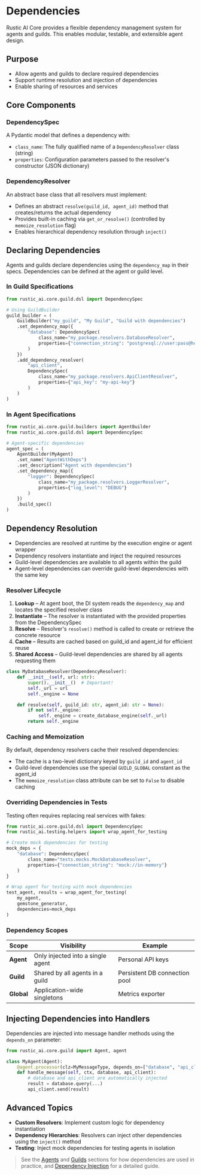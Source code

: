 # Dependencies

Rustic AI Core provides a flexible dependency management system for agents and guilds. This enables modular, testable, and extensible agent design.

## Purpose
- Allow agents and guilds to declare required dependencies
- Support runtime resolution and injection of dependencies
- Enable sharing of resources and services

## Core Components

### DependencySpec
A Pydantic model that defines a dependency with:
- `class_name`: The fully qualified name of a `DependencyResolver` class (string)
- `properties`: Configuration parameters passed to the resolver's constructor (JSON dictionary)

### DependencyResolver
An abstract base class that all resolvers must implement:
- Defines an abstract `resolve(guild_id, agent_id)` method that creates/returns the actual dependency
- Provides built-in caching via `get_or_resolve()` (controlled by `memoize_resolution` flag)
- Enables hierarchical dependency resolution through `inject()`

## Declaring Dependencies
Agents and guilds declare dependencies using the `dependency_map` in their specs. Dependencies can be defined at the agent or guild level.

### In Guild Specifications
```python
from rustic_ai.core.guild.dsl import DependencySpec

# Using GuildBuilder
guild_builder = (
    GuildBuilder("my_guild", "My Guild", "Guild with dependencies")
    .set_dependency_map({
        "database": DependencySpec(
            class_name="my_package.resolvers.DatabaseResolver", 
            properties={"connection_string": "postgresql://user:pass@host/db"}
        )
    })
    .add_dependency_resolver(
        "api_client", 
        DependencySpec(
            class_name="my_package.resolvers.ApiClientResolver",
            properties={"api_key": "my-api-key"}
        )
    )
)
```

### In Agent Specifications
```python
from rustic_ai.core.guild.builders import AgentBuilder
from rustic_ai.core.guild.dsl import DependencySpec

# Agent-specific dependencies
agent_spec = (
    AgentBuilder(MyAgent)
    .set_name("AgentWithDeps")
    .set_description("Agent with dependencies")
    .set_dependency_map({
        "logger": DependencySpec(
            class_name="my_package.resolvers.LoggerResolver",
            properties={"log_level": "DEBUG"}
        )
    })
    .build_spec()
)
```

## Dependency Resolution
- Dependencies are resolved at runtime by the execution engine or agent wrapper
- Dependency resolvers instantiate and inject the required resources
- Guild-level dependencies are available to all agents within the guild
- Agent-level dependencies can override guild-level dependencies with the same key

### Resolver Lifecycle
1. **Lookup** – At agent boot, the DI system reads the `dependency_map` and locates the specified resolver class
2. **Instantiate** – The resolver is instantiated with the provided properties from the DependencySpec
3. **Resolve** – Resolver's `resolve()` method is called to create or retrieve the concrete resource
4. **Cache** – Results are cached based on guild_id and agent_id for efficient reuse
5. **Shared Access** – Guild-level dependencies are shared by all agents requesting them

```python
class MyDatabaseResolver(DependencyResolver):
    def __init__(self, url: str):
        super().__init__()  # Important!
        self._url = url
        self._engine = None

    def resolve(self, guild_id: str, agent_id: str = None):
        if not self._engine:
            self._engine = create_database_engine(self._url)
        return self._engine
```

### Caching and Memoization
By default, dependency resolvers cache their resolved dependencies:
- The cache is a two-level dictionary keyed by `guild_id` and `agent_id`
- Guild-level dependencies use the special `GUILD_GLOBAL` constant as the agent_id
- The `memoize_resolution` class attribute can be set to `False` to disable caching

### Overriding Dependencies in Tests
Testing often requires replacing real services with fakes:

```python
from rustic_ai.core.guild.dsl import DependencySpec
from rustic_ai.testing.helpers import wrap_agent_for_testing

# Create mock dependencies for testing
mock_deps = {
    "database": DependencySpec(
        class_name="tests.mocks.MockDatabaseResolver",
        properties={"connection_string": "mock://in-memory"}
    )
}

# Wrap agent for testing with mock dependencies
test_agent, results = wrap_agent_for_testing(
    my_agent,
    gemstone_generator,
    dependencies=mock_deps
)
```

### Dependency Scopes
| Scope | Visibility | Example |
|-------|------------|---------|
| **Agent** | Only injected into a single agent | Personal API keys |
| **Guild** | Shared by all agents in a guild | Persistent DB connection pool |
| **Global** | Application-wide singletons | Metrics exporter |

## Injecting Dependencies into Handlers

Dependencies are injected into message handler methods using the `depends_on` parameter:

```python
from rustic_ai.core.guild import Agent, agent

class MyAgent(Agent):
    @agent.processor(clz=MyMessageType, depends_on=["database", "api_client"])
    def handle_message(self, ctx, database, api_client):
        # database and api_client are automatically injected
        result = database.query(...)
        api_client.send(result)
```

## Advanced Topics
- **Custom Resolvers**: Implement custom logic for dependency instantiation
- **Dependency Hierarchies**: Resolvers can inject other dependencies using the `inject()` method
- **Testing**: Inject mock dependencies for testing agents in isolation

> See the [Agents](agents.md) and [Guilds](guilds.md) sections for how dependencies are used in practice, and [Dependency Injection](../howto/dependency_injection.md) for a detailed guide. 